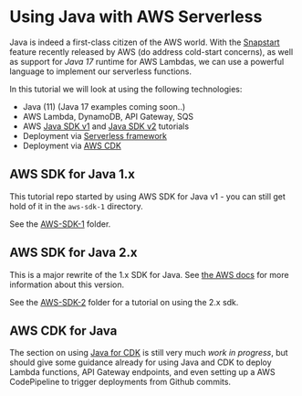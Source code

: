 # Using Java with AWS Serverless 

Java is indeed a first-class citizen of the AWS world. With the [Snapstart](https://docs.aws.amazon.com/lambda/latest/dg/snapstart.html) feature recently released by AWS (do address cold-start concerns), as well as support for *Java 17* runtime for AWS Lambdas, we can use a powerful language to implement our serverless functions. 

In this tutorial we will look at using the following technologies:

* Java (11) (Java 17 examples coming soon..)
* AWS Lambda, DynamoDB, API Gateway, SQS
* AWS [Java SDK v1](aws-sdk-1) and [Java SDK v2](aws-sdk-2) tutorials
* Deployment via [Serverless framework](https://serverless.com)
* Deployment via [AWS CDK](aws-cdk-java)

## AWS SDK for Java 1.x

This tutorial repo started by using AWS SDK for Java v1 - you can still get hold of it in the `aws-sdk-1` directory.

See the [AWS-SDK-1](aws-sdk-1) folder.

## AWS SDK for Java 2.x

This is a major rewrite of the 1.x SDK for Java. See [the AWS docs](https://docs.aws.amazon.com/sdk-for-java/latest/developer-guide/home.html) for more information about this version.

See the [AWS-SDK-2](aws-sdk-2) folder for a tutorial on using the 2.x sdk. 

## AWS CDK for Java

The section on using [Java for CDK](aws-cdk-java) is still very much *work in progress*, but should give some guidance already for using Java and CDK to deploy Lambda functions, API Gateway endpoints, and even setting up a AWS CodePipeline to trigger deployments from Github commits.
